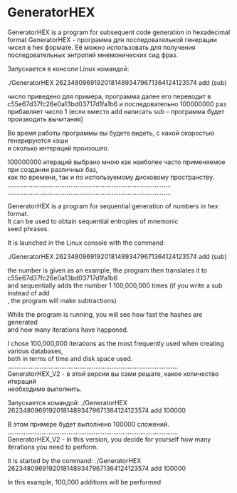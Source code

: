 # GeneratorHEX
GeneratorHEX is a program for subsequent code generation in hexadecimal format 
GeneratorHEX - программа для последовательной генерации чисел в hex формате. 
Её можно использовать для получения последовательных энтропий мнемонических 
сид фраз. 

Запускается в консоли Linux командой: 

./GeneratorHEX 262348096919201814893479671364124123574 add (sub) 

число приведено для примера, программа далее его переводит в c55e67d37fc26e0a13bd03717d1fa1b6 
и последовательно 100000000 раз прибавляет число 1 (если вместо add написать sub - 
программа будет производить вычитания) 

Во время работы программы вы будете видеть, с какой скоростью генерируются хэши   
и сколько интераций произошло.   

100000000 итераций выбрано мною как наиболее часто применяемое при создании различных баз,  
как по времени, так и по используемому дисковому пространству.   
........................................................................................... 
........................................................................................... 

GeneratorHEX is a program for sequential generation of numbers in hex format.   
It can be used to obtain sequential entropies of mnemonic  
seed phrases.   

It is launched in the Linux console with the command:   

./GeneratorHEX 262348096919201814893479671364124123574 add (sub)   

the number is given as an example, the program then translates it to c55e67d37fc26e0a13bd03717d1fa1b6   
and sequentially adds the number 1 100,000,000 times (if you write a sub instead of add  
, the program will make subtractions)   

While the program is running, you will see how fast the hashes are generated   
and how many iterations have happened.   

I chose 100,000,000 iterations as the most frequently used when creating various databases,  
both in terms of time and disk space used.  
............................................................................................... 
GeneratorHEX_V2 - в этой версии вы сами решате, какое количество итераций  
необходимо выполнить. 

Запускается командой: 
./GeneratorHEX 262348096919201814893479671364124123574 add 100000 

В этом примере будет выполнено 100000 сложений. 
............................................................................................... 
GeneratorHEX_V2 - in this version, you decide for yourself how many iterations 
you need to perform. 

It is started by the command: 
./GeneratorHEX 262348096919201814893479671364124123574 add 100000 

In this example, 100,000 additions will be performed 


